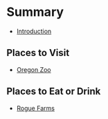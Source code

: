 # Summary
  * [Introduction](README.md)

## Places to Visit
  * [Oregon Zoo](portland-zoo.md)

## Places to Eat or Drink 
  * [Rogue Farms](rogue-farms.md)
